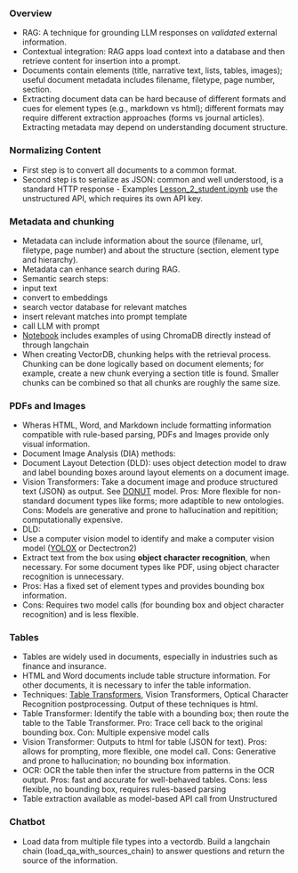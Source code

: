 ### Overview
 - RAG: A technique for grounding LLM responses on *validated* external information.
 - Contextual integration: RAG apps load context into a database and then retrieve content for insertion into a prompt.
 - Documents contain elements (title, narrative text, lists, tables, images); useful document metadata includes filename, filetype, page number, section.
 - Extracting document data can be hard because of different formats and cues for element types (e.g., markdown vs html); different formats may require different extraction approaches (forms vs journal articles). Extracting metadata may depend on understanding document structure.


### Normalizing Content
 - First step is to convert all documents to a common format.
 - Second step is to serialize as JSON: common and well understood, is a standard HTTP response - Examples [Lesson_2_student.ipynb](Lesson_2_student.ipynb) use the unstructured API, which requires its own API key.

### Metadata and chunking
 - Metadata can include information about the source (filename, url, filetype, page number) and about the structure (section, element type and hierarchy).
 - Metadata can enhance search during RAG.
 - Semantic search steps:
  - input text
  - convert to embeddings
  - search vector database for relevant matches
  - insert relevant matches into prompt template
  - call LLM with prompt
 - [Notebook](Lesson_3_Student.ipynb) includes examples of using ChromaDB directly instead of through langchain
 - When creating VectorDB, chunking helps with the retrieval process. Chunking can be done logically based on document elements; for example, create a new chunk everying a section title is found. Smaller chunks can be combined so that all chunks are roughly the same size.

### PDFs and Images
 - Wheras HTML, Word, and Markdown include formatting information compatible with rule-based parsing, PDFs and Images provide only visual information.
 - Document Image Analysis (DIA) methods:
  - Document Layout Detection (DLD): uses object detection model to draw and label bounding boxes around layout elements on a document image.
  - Vision Transformers: Take a document image and produce structured text (JSON) as output. See [DONUT](https://arxiv.org/pdf/2111.15664.pdf) model. Pros: More flexible for non-standard document types like forms; more adaptible to new ontologies. Cons: Models are generative and prone to hallucination and repitition; computationally expensive.
  - DLD:
   - Use a computer vision model to identify and make a computer vision model ([YOLOX](https://arxiv.org/pdf/2107.08430.pdf) or Dectectron2)
   - Extract text from the box using **object character recognition**, when necessary. For some document types like PDF, using object character recognition is unnecessary.
   - Pros: Has a fixed set of element types and provides bounding box information.
   - Cons: Requires two model calls (for bounding box and object character recognition) and is less flexible.
 
### Tables
 - Tables are widely used in documents, especially in industries such as finance and insurance.
 - HTML and Word documents include table structure information. For other documents, it is necessary to infer the table information.
 - Techniques: [Table Transformers](https://arxiv.org/pdf/2203.01017.pdf), Vision Transformers, Optical Character Recognition postprocessing. Output of these techniques is html.
 - Table Transformer: Identify the table with a bounding box; then route the table to the Table Transformer. Pro: Trace cell back to the original bounding box. Con: Multiple expensive model calls
 - Vision Transformer: Outputs to html for table (JSON for text). Pros: allows for prompting, more flexible, one model call. Cons: Generative and prone to hallucination; no bounding box information.
 - OCR: OCR the table then infer the structure from patterns in the OCR output. Pros: fast and accurate for well-behaved tables. Cons: less flexible, no bounding box, requires rules-based parsing
 - Table extraction available as model-based API call from Unstructured

### Chatbot
 - Load data from multiple file types into a vectordb. Build a langchain chain (load_qa_with_sources_chain) to answer questions and return the source of the information.
